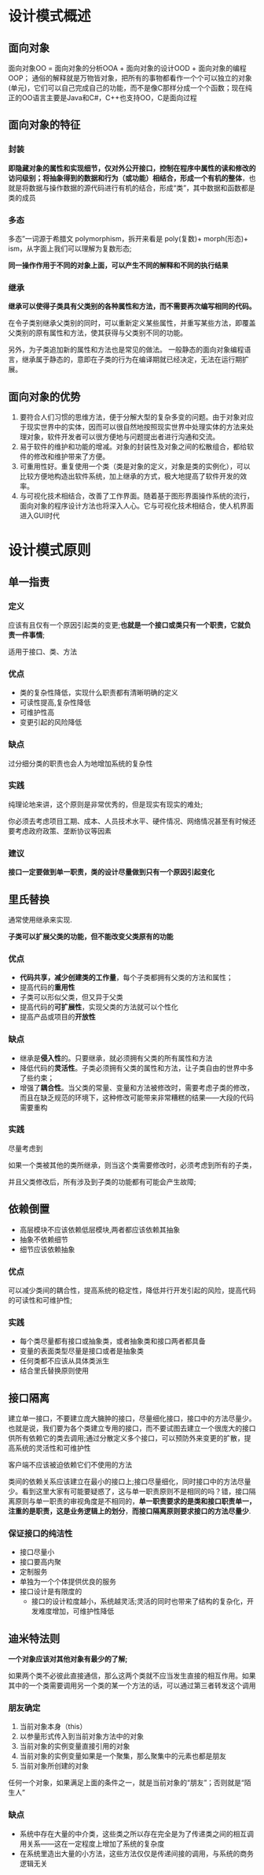 # 设计模式概述

## 面向对象

面向对象OO = 面向对象的分析OOA + 面向对象的设计OOD + 面向对象的编程OOP； 通俗的解释就是万物皆对象，把所有的事物都看作一个个可以独立的对象(单元)，它们可以自己完成自己的功能，而不是像C那样分成一个个函数；现在纯正的OO语言主要是Java和C#，C++也支持OO，C是面向过程

## 面向对象的特征

### 封装

**即隐藏对象的属性和实现细节，仅对外公开接口，控制在程序中属性的读和修改的访问级别；将抽象得到的数据和行为（或功能）相结合，形成一个有机的整体**，也就是将数据与操作数据的源代码进行有机的结合，形成“类”，其中数据和函数都是类的成员

### 多态

多态”一词源于希腊文 polymorphism，拆开来看是 poly(复数)+ morph(形态)+ ism，从字面上我们可以理解为复数形态;

**同一操作作用于不同的对象上面，可以产生不同的解释和不同的执行结果**

### 继承

**继承可以使得子类具有父类别的各种属性和方法，而不需要再次编写相同的代码。**

在令子类别继承父类别的同时，可以重新定义某些属性，并重写某些方法，即覆盖父类别的原有属性和方法，使其获得与父类别不同的功能。

另外，为子类追加新的属性和方法也是常见的做法。 一般静态的面向对象编程语言，继承属于静态的，意即在子类的行为在编译期就已经决定，无法在运行期扩展。

## 面向对象的优势

1. 要符合人们习惯的思维方法，便于分解大型的复杂多变的问题。由于对象对应于现实世界中的实体，因而可以很自然地按照现实世界中处理实体的方法来处理对象，软件开发者可以很方便地与问题提出者进行沟通和交流。 
2. 易于软件的维护和功能的增减。对象的封装性及对象之间的松散组合，都给软件的修改和维护带来了方便。 
3. 可重用性好。重复使用一个类（类是对象的定义，对象是类的实例化），可以比较方便地构造出软件系统，加上继承的方式，极大地提高了软件开发的效率。
4. 与可视化技术相结合，改善了工作界面。随着基于图形界面操作系统的流行，面向对象的程序设计方法也将深入人心。它与可视化技术相结合，使人机界面进入GUI时代

# 设计模式原则

## 单一指责

### 定义

应该有且仅有一个原因引起类的变更;**也就是一个接口或类只有一个职责，它就负责一件事情**;

适用于接口、类、方法

### 优点

- 类的复杂性降低，实现什么职责都有清晰明确的定义
- 可读性提高,复杂性降低
- 可维护性高
- 变更引起的风险降低

### 缺点

过分细分类的职责也会人为地增加系统的复杂性

### 实践

纯理论地来讲，这个原则是非常优秀的，但是现实有现实的难处;

你必须去考虑项目工期、成本、人员技术水平、硬件情况、网络情况甚至有时候还要考虑政府政策、垄断协议等因素

### 建议

**接口一定要做到单一职责，类的设计尽量做到只有一个原因引起变化**

## 里氏替换

通常使用继承来实现.

**子类可以扩展父类的功能，但不能改变父类原有的功能**

### 优点

- **代码共享，减少创建类的工作量**，每个子类都拥有父类的方法和属性；
- 提高代码的**重用性**
- 子类可以形似父类，但又异于父类
- 提高代码的**可扩展性**，实现父类的方法就可以个性化
- 提高产品或项目的**开放性**

### 缺点

- 继承是**侵入性**的。只要继承，就必须拥有父类的所有属性和方法
- 降低代码的**灵活性**。子类必须拥有父类的属性和方法，让子类自由的世界中多了些约束；
- 增强了**耦合性**。当父类的常量、变量和方法被修改时，需要考虑子类的修改，而且在缺乏规范的环境下，这种修改可能带来非常糟糕的结果——大段的代码需要重构

### 实践

尽量考虑到

如果一个类被其他的类所继承，则当这个类需要修改时，必须考虑到所有的子类，

并且父类修改后，所有涉及到子类的功能都有可能会产生故障;

## 依赖倒置

- 高层模块不应该依赖低层模块,两者都应该依赖其抽象
- 抽象不依赖细节
- 细节应该依赖抽象

### 优点

可以减少类间的耦合性，提高系统的稳定性，降低并行开发引起的风险，提高代码的可读性和可维护性;

### 实践

- 每个类尽量都有接口或抽象类，或者抽象类和接口两者都具备
- 变量的表面类型尽量是接口或者是抽象类
- 任何类都不应该从具体类派生
- 结合里氏替换原则使用

## 接口隔离

建立单一接口，不要建立庞大臃肿的接口，尽量细化接口，接口中的方法尽量少。也就是说，我们要为各个类建立专用的接口，而不要试图去建立一个很庞大的接口供所有依赖它的类去调用;通过分散定义多个接口，可以预防外来变更的扩散，提高系统的灵活性和可维护性

客户端不应该被迫依赖它们不使用的方法

类间的依赖关系应该建立在最小的接口上;接口尽量细化，同时接口中的方法尽量少。看到这里大家有可能要疑惑了，这与单一职责原则不是相同的吗？错，接口隔离原则与单一职责的审视角度是不相同的，**单一职责要求的是类和接口职责单一，注重的是职责，这是业务逻辑上的划分**，**而接口隔离原则要求接口的方法尽量少**.

### 保证接口的纯洁性

- 接口尽量小
- 接口要高内聚
-  定制服务
  - 单独为一个个体提供优良的服务
- 接口设计是有限度的
  - 接口的设计粒度越小，系统越灵活;灵活的同时也带来了结构的复杂化，开发难度增加，可维护性降低

## 迪米特法则

**一个对象应该对其他对象有最少的了解;**

如果两个类不必彼此直接通信，那么这两个类就不应当发生直接的相互作用。如果其中的一个类需要调用另一个类的某一个方法的话，可以通过第三者转发这个调用

### 朋友确定

1. 当前对象本身（this）
2. 以参量形式传入到当前对象方法中的对象
3. 当前对象的实例变量直接引用的对象
4. 当前对象的实例变量如果是一个聚集，那么聚集中的元素也都是朋友
5. 当前对象所创建的对象

任何一个对象，如果满足上面的条件之一，就是当前对象的“朋友”；否则就是“陌生人”

### 缺点

- 系统中存在大量的中介类，这些类之所以存在完全是为了传递类之间的相互调用关系——这在一定程度上增加了系统的复杂度
- 在系统里造出大量的小方法，这些方法仅仅是传递间接的调用，与系统的商务逻辑无关



